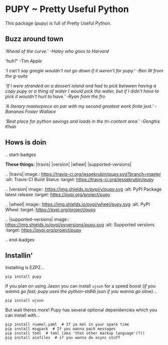 # PUPY ~ Pretty Useful Python

This package (pupy) is full of Pretty Useful Python.

## Buzz around town 

*'Ahead of the curve.' -Haley who goes to Harvard*

*'huh?' -Tim Apple*

*'I can't say google wouldn't not go down if it weren't for pupy.' -Ben W from the g-suite*

*'If I were stranded on a dessert island and had to pick between having a copy pupy or a thing of water I would pick the water, but if I didn't have to pick it wouldn't hurt to have.' -Ryan from the fro*

*'A literary masterpiece on par with my second greatest work finite jest.' -Bananas Foster Wallace*

*'Best place for python savings and loads in the tri-content area.' -Genghis Khan*


Hows is doin
------------

.. start-badges

**These things:** |travis| |version| |wheel| |supported-versions|


.. |travis| image:: https://travis-ci.org/jessekrubin/pupy.svg?branch=master
    :alt: Travis-CI Build Status
    :target: https://travis-ci.org/jessekrubin/pupy

.. |version| image:: https://img.shields.io/pypi/v/pupy.svg
    :alt: PyPI Package latest release
    :target: https://pypi.org/project/pupy

.. |wheel| image:: https://img.shields.io/pypi/wheel/pupy.svg
    :alt: PyPI Wheel
    :target: https://pypi.org/project/pupy

.. |supported-versions| image:: https://img.shields.io/pypi/pyversions/pupy.svg
    :alt: Supported versions
    :target: https://pypi.org/project/pupy


.. end-badges


Installin'
----------

Installing is EZPZ...

    pip install pupy

If you plan on using Jason you can install `ujson` for a speed boost *(if you wanna go fast; pupy uses the python-stdlib json if you wanna go slow)*...

    pip install ujson 

But wait theres more! Pupy has several optional dependencies which you can install with...
    
    pip install ruamel.yaml  # If ya mel in your spare time
    pip install msgpack  # If you wanna pack messages
    pip install toml  # toml (aka 'that other markup language'(?))
    pip install aiofiles  # if you wanna do async stuff
    

